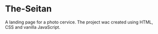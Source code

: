 # The-Seitan
A landing page for a photo cervice.
The project wac created using HTML, CSS and vanilla JavaScript.
